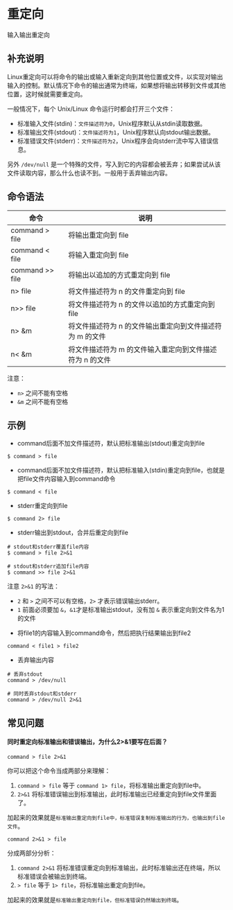 重定向
===

输入输出重定向

## 补充说明

Linux重定向可以将命令的输出或输入重新定向到其他位置或文件，以实现对输出输入的控制。默认情况下命令的输出通常为终端，如果想将输出转移到文件或其他位置，这时候就需要重定向。

一般情况下，每个 Unix/Linux 命令运行时都会打开三个文件：

- 标准输入文件(stdin)：`文件描述符为0`，Unix程序默认从stdin读取数据。
- 标准输出文件(stdout)：`文件描述符为1`，Unix程序默认向stdout输出数据。
- 标准错误文件(stderr)：`文件描述符为2`，Unix程序会向stderr流中写入错误信息。

另外 `/dev/null` 是一个特殊的文件，写入到它的内容都会被丢弃；如果尝试从该文件读取内容，那么什么也读不到。一般用于丢弃输出内容。

## 命令语法

| 命令            | 说明                                                     |
| --------------- | -------------------------------------------------------- |
| command > file  | 将输出重定向到 file                                      |
| command < file  | 将输入重定向到 file                                      |
| command >> file | 将输出以追加的方式重定向到 file                          |
| n> file         | 将文件描述符为 n 的文件重定向到 file                     |
| n>> file        | 将文件描述符为 n 的文件以追加的方式重定向到 file         |
| n> &m           | 将文件描述符为 n 的文件输出重定向到文件描述符为 m 的文件 |
| n< &m           | 将文件描述符为 m 的文件输入重定向到文件描述符为 n 的文件 |

注意：

- `n>` 之间不能有空格
- `&m` 之间不能有空格

## 示例

* command后面不加文件描述符，默认把标准输出(stdout)重定向到file

```
$ command > file
```

* command后面不加文件描述符，默认把标准输入(stdin)重定向到file，也就是把file文件内容输入到command命令

```
$ command < file
```

* stderr重定向到file

```
$ command 2> file
```

* stderr输出到stdout，合并后重定向到file

```
# stdout和stderr覆盖file内容
$ command > file 2>&1

# stdout和stderr追加file内容
$ command >> file 2>&1
```

注意 `2>&1` 的写法：

- `2` 和 `>` 之间不可以有空格，`2>` 才表示错误输出stderr。
- `1` 前面必须要加 `&`，`&1`才是标准输出stdout，没有加 `&` 表示重定向到文件名为1的文件

* 将file1的内容输入到command命令，然后把执行结果输出到file2

```
command < file1 > file2
```

* 丢弃输出内容

```
# 丢弃stdout
command > /dev/null

# 同时丢弃stdout和stderr
command > /dev/null 2>&1
```

## 常见问题

#### 同时重定向标准输出和错误输出，为什么2>&1要写在后面？

```
command > file 2>&1
```

你可以把这个命令当成两部分来理解：

1. `command > file` 等于 `command 1> file`，将标准输出重定向到file中。
2. `2>&1` 将标准错误输出到标准输出，此时标准输出已经重定向到file文件里面了。

加起来的效果就是`标准输出重定向到file中，标准错误复制标准输出的行为，也输出到file文件`。

```
command 2>&1 > file
```

分成两部分分析：

1. `command 2>&1` 将标准错误重定向到标准输出，此时标准输出还在终端，所以标准错误会被输出到终端。
2. `> file` 等于 `1> file`，将标准输出重定向到file。

加起来的效果就是`标准输出重定向到file，但标准错误仍然输出到终端`。
